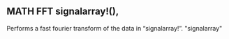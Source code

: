 ## MATH FFT signalarray!(),

Performs a fast fourier transform of the data in “signalarray!”. "signalarray"